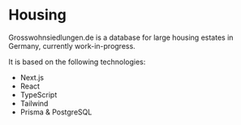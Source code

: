 # Housing

Grosswohnsiedlungen.de is a database for large housing estates in Germany, currently work-in-progress.

It is based on the following technologies:

- Next.js
- React
- TypeScript
- Tailwind
- Prisma & PostgreSQL
